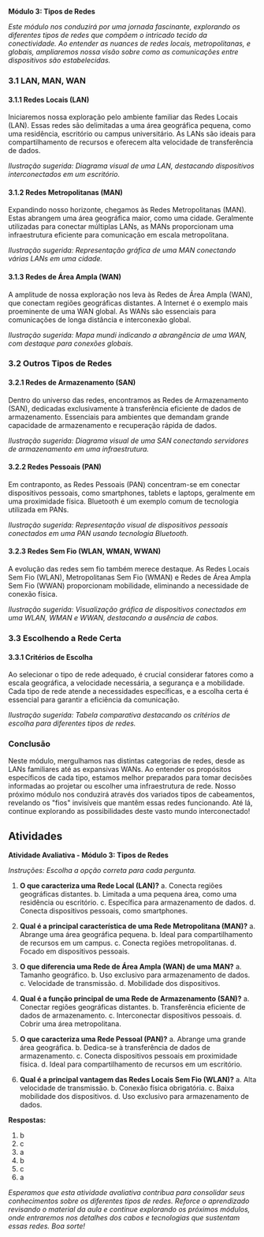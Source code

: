 **Módulo 3: Tipos de Redes**

*Este módulo nos conduzirá por uma jornada fascinante, explorando os diferentes tipos de redes que compõem o intricado tecido da conectividade. Ao entender as nuances de redes locais, metropolitanas, e globais, ampliaremos nossa visão sobre como as comunicações entre dispositivos são estabelecidas.*

### 3.1 LAN, MAN, WAN

#### 3.1.1 Redes Locais (LAN)
Iniciaremos nossa exploração pelo ambiente familiar das Redes Locais (LAN). Essas redes são delimitadas a uma área geográfica pequena, como uma residência, escritório ou campus universitário. As LANs são ideais para compartilhamento de recursos e oferecem alta velocidade de transferência de dados.

*Ilustração sugerida: Diagrama visual de uma LAN, destacando dispositivos interconectados em um escritório.*

#### 3.1.2 Redes Metropolitanas (MAN)
Expandindo nosso horizonte, chegamos às Redes Metropolitanas (MAN). Estas abrangem uma área geográfica maior, como uma cidade. Geralmente utilizadas para conectar múltiplas LANs, as MANs proporcionam uma infraestrutura eficiente para comunicação em escala metropolitana.

*Ilustração sugerida: Representação gráfica de uma MAN conectando várias LANs em uma cidade.*

#### 3.1.3 Redes de Área Ampla (WAN)
A amplitude de nossa exploração nos leva às Redes de Área Ampla (WAN), que conectam regiões geográficas distantes. A Internet é o exemplo mais proeminente de uma WAN global. As WANs são essenciais para comunicações de longa distância e interconexão global.

*Ilustração sugerida: Mapa mundi indicando a abrangência de uma WAN, com destaque para conexões globais.*

### 3.2 Outros Tipos de Redes

#### 3.2.1 Redes de Armazenamento (SAN)
Dentro do universo das redes, encontramos as Redes de Armazenamento (SAN), dedicadas exclusivamente à transferência eficiente de dados de armazenamento. Essenciais para ambientes que demandam grande capacidade de armazenamento e recuperação rápida de dados.

*Ilustração sugerida: Diagrama visual de uma SAN conectando servidores de armazenamento em uma infraestrutura.*

#### 3.2.2 Redes Pessoais (PAN)
Em contraponto, as Redes Pessoais (PAN) concentram-se em conectar dispositivos pessoais, como smartphones, tablets e laptops, geralmente em uma proximidade física. Bluetooth é um exemplo comum de tecnologia utilizada em PANs.

*Ilustração sugerida: Representação visual de dispositivos pessoais conectados em uma PAN usando tecnologia Bluetooth.*

#### 3.2.3 Redes Sem Fio (WLAN, WMAN, WWAN)
A evolução das redes sem fio também merece destaque. As Redes Locais Sem Fio (WLAN), Metropolitanas Sem Fio (WMAN) e Redes de Área Ampla Sem Fio (WWAN) proporcionam mobilidade, eliminando a necessidade de conexão física.

*Ilustração sugerida: Visualização gráfica de dispositivos conectados em uma WLAN, WMAN e WWAN, destacando a ausência de cabos.*

### 3.3 Escolhendo a Rede Certa

#### 3.3.1 Critérios de Escolha
Ao selecionar o tipo de rede adequado, é crucial considerar fatores como a escala geográfica, a velocidade necessária, a segurança e a mobilidade. Cada tipo de rede atende a necessidades específicas, e a escolha certa é essencial para garantir a eficiência da comunicação.

*Ilustração sugerida: Tabela comparativa destacando os critérios de escolha para diferentes tipos de redes.*

### Conclusão

Neste módulo, mergulhamos nas distintas categorias de redes, desde as LANs familiares até as expansivas WANs. Ao entender os propósitos específicos de cada tipo, estamos melhor preparados para tomar decisões informadas ao projetar ou escolher uma infraestrutura de rede. Nosso próximo módulo nos conduzirá através dos variados tipos de cabeamentos, revelando os "fios" invisíveis que mantêm essas redes funcionando. Até lá, continue explorando as possibilidades deste vasto mundo interconectado!

## Atividades

**Atividade Avaliativa - Módulo 3: Tipos de Redes**

*Instruções: Escolha a opção correta para cada pergunta.*

1. **O que caracteriza uma Rede Local (LAN)?**
   a. Conecta regiões geográficas distantes.
   b. Limitada a uma pequena área, como uma residência ou escritório.
   c. Específica para armazenamento de dados.
   d. Conecta dispositivos pessoais, como smartphones.

2. **Qual é a principal característica de uma Rede Metropolitana (MAN)?**
   a. Abrange uma área geográfica pequena.
   b. Ideal para compartilhamento de recursos em um campus.
   c. Conecta regiões metropolitanas.
   d. Focado em dispositivos pessoais.

3. **O que diferencia uma Rede de Área Ampla (WAN) de uma MAN?**
   a. Tamanho geográfico.
   b. Uso exclusivo para armazenamento de dados.
   c. Velocidade de transmissão.
   d. Mobilidade dos dispositivos.

4. **Qual é a função principal de uma Rede de Armazenamento (SAN)?**
   a. Conectar regiões geográficas distantes.
   b. Transferência eficiente de dados de armazenamento.
   c. Interconectar dispositivos pessoais.
   d. Cobrir uma área metropolitana.

5. **O que caracteriza uma Rede Pessoal (PAN)?**
   a. Abrange uma grande área geográfica.
   b. Dedica-se à transferência de dados de armazenamento.
   c. Conecta dispositivos pessoais em proximidade física.
   d. Ideal para compartilhamento de recursos em um escritório.

6. **Qual é a principal vantagem das Redes Locais Sem Fio (WLAN)?**
   a. Alta velocidade de transmissão.
   b. Conexão física obrigatória.
   c. Baixa mobilidade dos dispositivos.
   d. Uso exclusivo para armazenamento de dados.

**Respostas:**
1. b
2. c
3. a
4. b
5. c
6. a

*Esperamos que esta atividade avaliativa contribua para consolidar seus conhecimentos sobre os diferentes tipos de redes. Reforce o aprendizado revisando o material da aula e continue explorando os próximos módulos, onde entraremos nos detalhes dos cabos e tecnologias que sustentam essas redes. Boa sorte!*